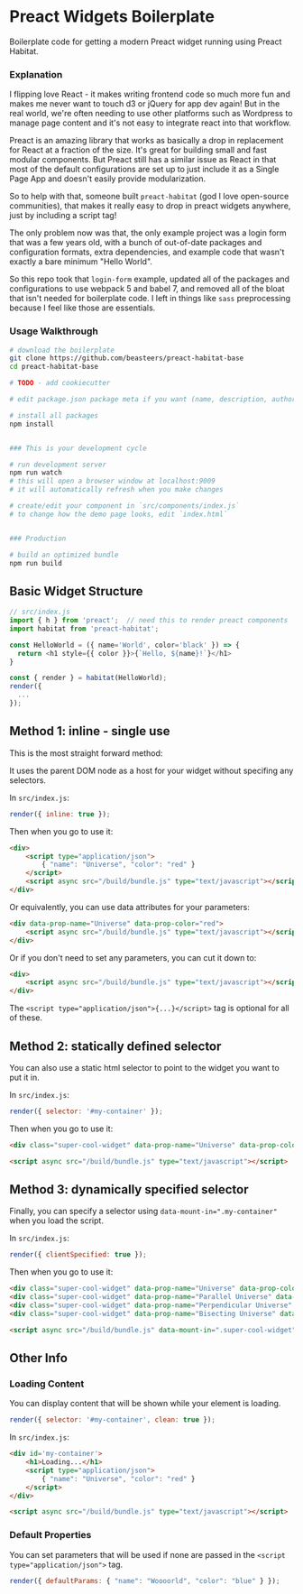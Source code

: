 # Preact Widgets Boilerplate

Boilerplate code for getting a modern Preact widget running using Preact Habitat.

### Explanation

I flipping love React - it makes writing frontend code so much more fun and makes me never want to touch d3 or jQuery for app dev again! But in the real world, we're often needing to use other platforms such as Wordpress to manage page content and it's not easy to integrate react into that workflow. 

Preact is an amazing library that works as basically a drop in replacement for React at a fraction of the size. It's great for building small and fast modular components. But Preact still has a similar issue as React in that most of the default configurations are set up to just include it as a Single Page App and doesn't easily provide modularization.

So to help with that, someone built `preact-habitat` (god I love open-source communities), that makes it really easy to drop in preact widgets anywhere, just by including a script tag!

The only problem now was that, the only example project was a login form that was a few years old, with a bunch of out-of-date packages and configuration formats, extra dependencies, and example code that wasn't exactly a bare minimum "Hello World". 

So this repo took that `login-form` example, updated all of the packages and configurations to use webpack 5 and babel 7, and removed all of the bloat that isn't needed for boilerplate code. I left in things like `sass` preprocessing because I feel like those are essentials.

### Usage Walkthrough

```bash
# download the boilerplate
git clone https://github.com/beasteers/preact-habitat-base
cd preact-habitat-base

# TODO - add cookiecutter

# edit package.json package meta if you want (name, description, author, homepage, repository)

# install all packages
npm install


### This is your development cycle

# run development server
npm run watch
# this will open a browser window at localhost:9009
# it will automatically refresh when you make changes

# create/edit your component in `src/components/index.js`
# to change how the demo page looks, edit `index.html`


### Production

# build an optimized bundle
npm run build
```

## Basic Widget Structure

```javascript
// src/index.js
import { h } from 'preact';  // need this to render preact components
import habitat from 'preact-habitat';

const HelloWorld = ({ name='World', color='black' }) => {
  return <h1 style={{ color }}>{`Hello, ${name}!`}</h1>
}

const { render } = habitat(HelloWorld);
render({
  ...
});
```

## Method 1: inline - single use
This is the most straight forward method:

It uses the parent DOM node as a host for your widget without specifing any selectors.

In `src/index.js`:
```javascript
render({ inline: true });
```

Then when you go to use it:
```html
<div>
    <script type="application/json">
        { "name": "Universe", "color": "red" }
    </script>
    <script async src="/build/bundle.js" type="text/javascript"></script>
</div>
```

Or equivalently, you can use data attributes for your parameters:
```html
<div data-prop-name="Universe" data-prop-color="red">
    <script async src="/build/bundle.js" type="text/javascript"></script>
</div>
```

Or if you don't need to set any parameters, you can cut it down to:
```html
<div>
    <script async src="/build/bundle.js" type="text/javascript"></script>
</div>
```
The `<script type="application/json">{...}</script>` tag is optional for all of these.


## Method 2: statically defined selector
You can also use a static html selector to point to the widget you want to put it in.

In `src/index.js`:
```javascript
render({ selector: '#my-container' });
```

Then when you go to use it:
```html
<div class="super-cool-widget" data-prop-name="Universe" data-prop-color="red"></div>

<script async src="/build/bundle.js" type="text/javascript"></script>
```


## Method 3: dynamically specified selector
Finally, you can specify a selector using `data-mount-in=".my-container"` when you load the script.

In `src/index.js`:
```javascript
render({ clientSpecified: true });
```

Then when you go to use it:
```html
<div class="super-cool-widget" data-prop-name="Universe" data-prop-color="red"></div>
<div class="super-cool-widget" data-prop-name="Parallel Universe" data-prop-color="blue"></div>
<div class="super-cool-widget" data-prop-name="Perpendicular Universe" data-prop-color="green"></div>
<div class="super-cool-widget" data-prop-name="Bisecting Universe" data-prop-color="purple"></div>

<script async src="/build/bundle.js" data-mount-in=".super-cool-widget" type="text/javascript"></script>
```

## Other Info

### Loading Content
You can display content that will be shown while your element is loading.
```javascript
render({ selector: '#my-container', clean: true });
```

In `src/index.js`:
```html
<div id='my-container'>
    <h1>Loading...</h1>
    <script type="application/json">
        { "name": "Universe", "color": "red" }
    </script>
</div>

<script async src="/build/bundle.js" type="text/javascript"></script>
```

### Default Properties
You can set parameters that will be used if none are passed in the `<script type="application/json">` tag.

```javascript
render({ defaultParams: { "name": "Woooorld", "color": "blue" } });
```